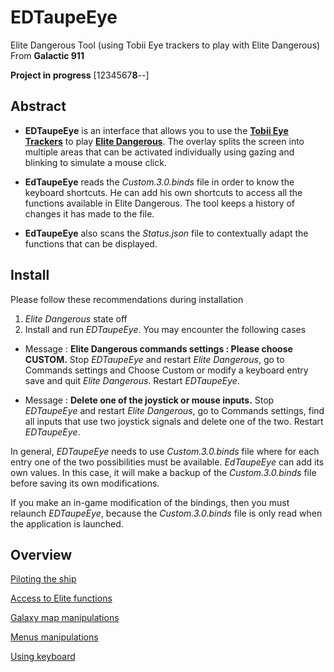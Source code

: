 # EDTaupeEye
Elite Dangerous Tool (using Tobii Eye trackers to play with Elite  Dangerous) From **Galactic 911**

**Project in progress** [1234567**8**--]

## **Abstract**   

- **EDTaupeEye** is an interface that allows you to use the **[Tobii Eye Trackers](https://gaming.tobii.com/product/eye-tracker-5)** to play **[Elite Dangerous](https://www.elitedangerous.com)**. 
The overlay splits the screen into multiple areas that can be activated individually using gazing 
and blinking to simulate a mouse click.

- **EdTaupeEye** reads the *Custom.3.0.binds* file in order to know the keyboard shortcuts. He can add his 
own shortcuts to access all the functions available in Elite Dangerous. The tool keeps a history 
of changes it has made to the file.

- **EdTaupeEye** also scans the *Status.json* file to contextually adapt the functions that can be displayed.

## **Install**
Please follow these recommendations during installation

1) *Elite Dangerous* state off
2) Install and run *EDTaupeEye*. You may encounter the following cases

  - Message : **Elite Dangerous commands settings : Please choose CUSTOM.**
Stop *EDTaupeEye* and restart *Elite Dangerous*, go to Commands settings and Choose Custom or modify a keyboard entry save and quit *Elite Dangerous*. Restart *EDTaupeEye*.

  - Message : **Delete one of the joystick or mouse inputs.**
Stop *EDTaupeEye* and restart *Elite Dangerous*, go to Commands settings, find all inputs that use two joystick signals and delete one of the two. Restart *EDTaupeEye*. 

In general, *EDTaupeEye* needs to use *Custom.3.0.binds* file where for each entry one of the two possibilities must be available. *EdTaupeEye* can add its own values. 
In this case, it will make a backup of the *Custom.3.0.binds* file before saving its own modifications.

If you make an in-game modification of the bindings, then you must relaunch *EDTaupeEye*, because the *Custom.3.0.binds* file is only read when the application is launched.

## **Overview**
[Piloting the ship](https://github.com/MaxiDonkey/EDTaupeEye/tree/master/img/edte_img0mini.png)

[Access to Elite functions](https://github.com/MaxiDonkey/EDTaupeEye/tree/master/img/edte_img1mini.png)

[Galaxy map manipulations ](https://github.com/MaxiDonkey/EDTaupeEye/tree/master/img/edte_img2mini.png)

[Menus manipulations](https://github.com/MaxiDonkey/EDTaupeEye/tree/master/img/edte_img3mini.png)

[Using keyboard](https://github.com/MaxiDonkey/EDTaupeEye/tree/master/img/edte_img4mini.png)





